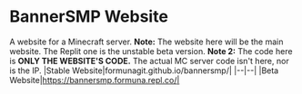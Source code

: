 # BannerSMP Website
A website for a Minecraft server.
**Note:** The website here will be the main website. The Replit one is the unstable beta version.
**Note 2:** The code here is **ONLY THE WEBSITE'S CODE.** The actual MC server code isn't here, nor is the IP.
|Stable Website|formunagit.github.io/bannersmp/|
|--|--|
|Beta Website|https://bannersmp.formuna.repl.co/|
